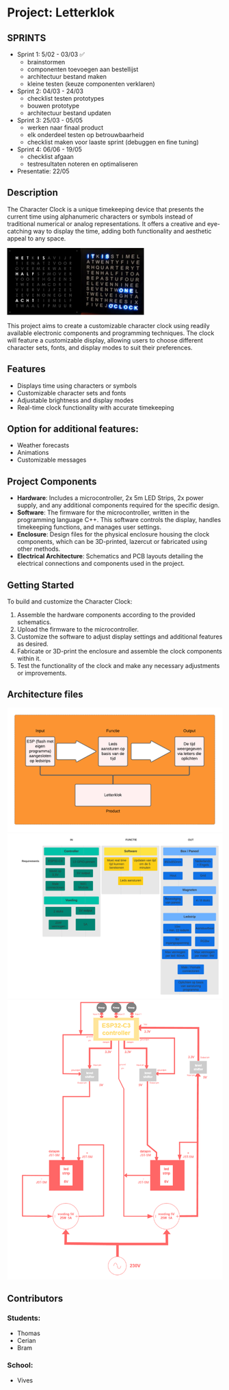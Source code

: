 # Project: Letterklok 

## SPRINTS
- Sprint 1: 5/02 - 03/03 ✅
    - brainstormen
    - componenten toevoegen aan bestellijst
    - architectuur bestand maken
    - kleine testen (keuze componenten verklaren)
- Sprint 2: 04/03 - 24/03
    - checklist testen prototypes
    - bouwen prototype
    - architectuur bestand updaten
- Sprint 3: 25/03 - 05/05
    - werken naar finaal product
    - elk onderdeel testen op betrouwbaarheid
    - checklist maken voor laaste sprint (debuggen en fine tuning)
- Sprint 4: 06/06 - 19/05
    - checklist afgaan
    - testresultaten noteren en optimaliseren
- Presentatie: 22/05


## Description
The Character Clock is a unique timekeeping device that presents the current time using alphanumeric characters or symbols instead of traditional numerical or analog representations. It offers a creative and eye-catching way to display the time, adding both functionality and aesthetic appeal to any space.

![Character Clock](/Foto's/Schermafbeelding%202024-03-03%20163040.png)

This project aims to create a customizable character clock using readily available electronic components and programming techniques. The clock will feature a customizable display, allowing users to choose different character sets, fonts, and display modes to suit their preferences.


## Features
- Displays time using characters or symbols
- Customizable character sets and fonts
- Adjustable brightness and display modes
- Real-time clock functionality with accurate timekeeping

## Option for additional features:
- Weather forecasts 
- Animations
- Customizable messages

## Project Components
- **Hardware**: Includes a microcontroller, 2x 5m LED Strips, 2x power supply, and any additional components required for the specific design.
- **Software**: The firmware for the microcontroller, written in the programming language C++. This software controls the display, handles timekeeping functions, and manages user settings.
- **Enclosure**: Design files for the physical enclosure housing the clock components, which can be 3D-printed, lazercut or fabricated using other methods.
- **Electrical Architecture**: Schematics and PCB layouts detailing the electrical connections and components used in the project.

## Getting Started
To build and customize the Character Clock:
1. Assemble the hardware components according to the provided schematics.
2. Upload the firmware to the microcontroller.
3. Customize the software to adjust display settings and additional features as desired.
4. Fabricate or 3D-print the enclosure and assemble the clock components within it.
5. Test the functionality of the clock and make any necessary adjustments or improvements.

## Architecture files 

![Architecture file](/Architectuur/Foto's/Input-Functie-Output.png)
![Architecture file](/Architectuur/Foto's/Requirements.png)
![Architecture file](/Architectuur/Foto's/Architecture.png)



## Contributors

### Students:
- Thomas
- Cerian
- Bram

### School:
- Vives

